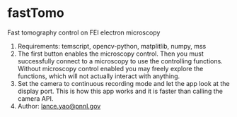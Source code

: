 # fastTomo
Fast tomography control on FEI electron microscopy
1. Requirements: temscript, opencv-python, matplitlib, numpy, mss  
2. The first button enables the microscopy control. Then you must successfully connect to a microscopy to use the controlling functions. Without microscopy control enabled you may freely explore the functions, which will not actually interact with anything.
3. Set the camera to continuous recording mode and let the app look at the display port. This is how this app works and it is faster than calling the camera API.  
4. Author: lance.yao@pnnl.gov  
